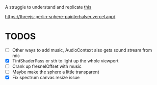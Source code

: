 A struggle to understand and replicate [this](https://organic-sphere.vercel.app/)

<https://threejs-perlin-sphere-painterhalver.vercel.app/>

# TODOS

- [ ] Other ways to add music, AudioContext also gets sound stream from mic
- [x] TintShaderPass or sth to light up the whole viewport
- [ ] Crank up fresnelOffset with music
- [ ] Maybe make the sphere a little transparent
- [x] Fix spectrum canvas resize issue
